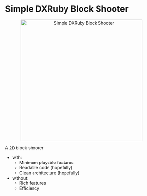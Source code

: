 # Simple DXRuby Block Shooter
<p align="center">
  <img src="https://user-images.githubusercontent.com/2193280/148227895-a5958b23-6a7d-411e-9b51-cd684a4a5a95.JPG" alt="Simple DXRuby Block Shooter" width="400">
</p>

A 2D block shooter 
- with:
  + Minimum playable features
  + Readable code (hopefully)
  + Clean architecture (hopefully)
- without:
  + Rich features
  + Efficiency
